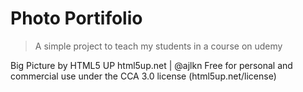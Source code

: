 # Photo Portifolio

> A simple project to teach my students in a course on udemy

Big Picture by HTML5 UP
html5up.net | @ajlkn
Free for personal and commercial use under the CCA 3.0 license (html5up.net/license)
